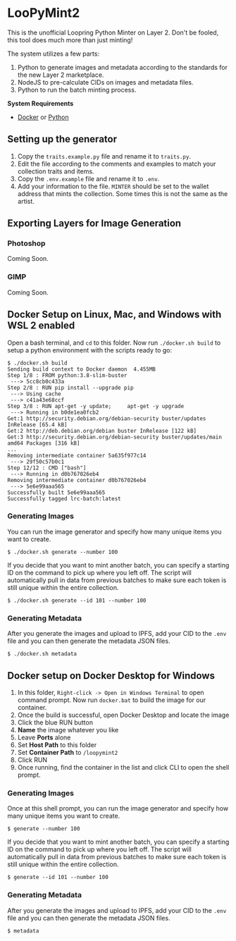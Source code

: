 # LooPyMint2

This is the unofficial Loopring Python Minter on Layer 2. Don't be fooled, this tool does much more than just minting!

The system utilizes a few parts:

1. Python to generate images and metadata according to the standards for the new Layer 2 marketplace.
2. NodeJS to pre-calculate CIDs on images and metadata files.
3. Python to run the batch minting process.

**System Requirements**

* [Docker](https://docs.docker.com/engine/install/) or [Python](https://www.python.org/downloads/)

## Setting up the generator

1. Copy the `traits.example.py` file and rename it to `traits.py`.
2. Edit the file according to the comments and examples to match your collection traits and items.
3. Copy the `.env.example` file and rename it to `.env`.
4. Add your information to the file. `MINTER` should be set to the wallet address that mints the collection. Some times this is not the same as the artist.

## Exporting Layers for Image Generation

### Photoshop

Coming Soon.

### GIMP

Coming Soon.

## Docker Setup on Linux, Mac, and Windows with WSL 2 enabled

Open a bash terminal, and `cd` to this folder. Now run `./docker.sh build` to setup a python environment with the scripts ready to go:

```shell
$ ./docker.sh build
Sending build context to Docker daemon  4.455MB
Step 1/8 : FROM python:3.8-slim-buster
 ---> 5cc8cb0c433a
Step 2/8 : RUN pip install --upgrade pip
 ---> Using cache
 ---> c41a43e68ccf
Step 3/8 : RUN apt-get -y update;     apt-get -y upgrade
 ---> Running in b0de1ea0fcb2
Get:1 http://security.debian.org/debian-security buster/updates InRelease [65.4 kB]
Get:2 http://deb.debian.org/debian buster InRelease [122 kB]
Get:3 http://security.debian.org/debian-security buster/updates/main amd64 Packages [316 kB]
...
Removing intermediate container 5a635f977c14
 ---> 29f50c57b0c1
Step 12/12 : CMD ["bash"]
 ---> Running in d0b767026eb4
Removing intermediate container d0b767026eb4
 ---> 5e6e99aaa565
Successfully built 5e6e99aaa565
Successfully tagged lrc-batch:latest
```
### Generating Images

You can run the image generator and specify how many unique items you want to create.

```shell
$ ./docker.sh generate --number 100
```

If you decide that you want to mint another batch, you can specify a starting ID on the command to pick up where you left off. The script will automatically pull in data from previous batches to make sure each token is still unique within the entire collection.

```shell
$ ./docker.sh generate --id 101 --number 100
```

### Generating Metadata

After you generate the images and upload to IPFS, add your CID to the `.env` file and you can then generate the metadata JSON files.

```shell
$ ./docker.sh metadata
```

## Docker setup on Docker Desktop for Windows

1. In this folder, `Right-click -> Open in Windows Terminal` to open command prompt. Now run `docker.bat` to build the image for our container.
2. Once the build is successful, open Docker Desktop and locate the image
3. Click the blue RUN button
4. **Name** the image whatever you like
5. Leave **Ports** alone
6. Set **Host Path** to this folder
7. Set **Container Path** to `/loopymint2`
8. Click RUN
9. Once running, find the container in the list and click CLI to open the shell prompt.

### Generating Images

Once at this shell prompt, you can run the image generator and specify how many unique items you want to create.

```shell
$ generate --number 100
```

If you decide that you want to mint another batch, you can specify a starting ID on the command to pick up where you left off. The script will automatically pull in data from previous batches to make sure each token is still unique within the entire collection.

```shell
$ generate --id 101 --number 100
```

### Generating Metadata

After you generate the images and upload to IPFS, add your CID to the `.env` file and you can then generate the metadata JSON files.

```shell
$ metadata
```
